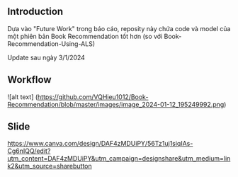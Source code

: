 ## Introduction
Dựa vào "Future Work" trong báo cáo, reposity này chứa code và model của một phiên bản Book Recommendation tốt hơn (so với Book-Recommendation-Using-ALS)

Update sau ngày 3/1/2024
## Workflow
![alt text] (https://github.com/VQHieu1012/Book-Recommendation/blob/master/images/image_2024-01-12_195249992.png)

## Slide
https://www.canva.com/design/DAF4zMDUiPY/56Tz1uj1siqIAs-Cg6nIQQ/edit?utm_content=DAF4zMDUiPY&utm_campaign=designshare&utm_medium=link2&utm_source=sharebutton
